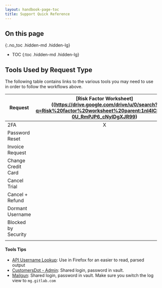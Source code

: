 ```yaml
---
layout: handbook-page-toc
title: Support Quick Reference
---
```


## On this page
{:.no_toc .hidden-md .hidden-lg}

- TOC
{:toc .hidden-md .hidden-lg}

## Tools Used by Request Type

The following table contains links to the various tools you may need to use in order to follow the workflows above.


| Request               | [Risk Factor Worksheet]((https://drive.google.com/drive/u/0/search?q=Risk%20factor%20worksheet%20parent:1nI4lCILooN-0U_RmPJP6_cNyIDgXJR99) | [API Username Lookup](https://gitlab.com/api/v4/users?search=emal@email.com) | [GitLab.com Admin](https://gitlab.com/admin/users?utf8=%E2%9C%93&search_query=email@example.com) | [CustomersDot - Admin](https://customers.gitlab.com/admin/) | [Mailgun](https://app.mailgun.com/app/logs/mg.gitlab.com?date_from=2018-11-08T00%3A00%3A00.000Z&date_to=2018-11-14T23%3A59%3A59.999Z&sort=datetime%3Adesc) |
| ------- |:------:|:------:|:------:|:------:|:------:|
| 2FA | X | X | X |   |   |
| Password Reset |   | X | X |   | X |
| Invoice Request |   |   |   | X |   |
| Change Credit Card |   |   |   | X |   |
| Cancel Trial |   |    |   | X |   |
| Cancel + Refund |   |    |   | X |   |
| Dormant Username |   | X | X |   |   |
| Blocked by Security |   |   |   |   |   |
|                     |   |   |   |   |   |

#### Tools Tips
* [API Username Lookup](https://gitlab.com/api/v4/users?search=emal@email.com): Use in Firefox for an easier to read, parsed output
* [CustomersDot - Admin](https://customers.gitlab.com/admin/): Shared login, password in vault.
* [Mailgun](https://app.mailgun.com/app/logs/mg.gitlab.com): Shared login, password in vault. Make sure you switch the log view to `mg.gitlab.com`
